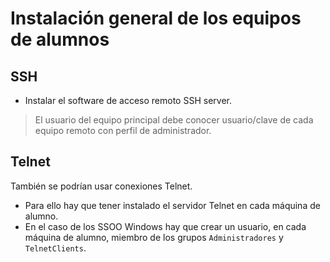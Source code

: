 
# Instalación general de los equipos de alumnos

## SSH

* Instalar el software de acceso remoto SSH server.

> El usuario del equipo principal debe conocer usuario/clave de cada equipo
remoto con perfil de administrador.

## Telnet

También se podrían usar conexiones Telnet.
* Para ello hay que tener instalado el servidor Telnet en cada máquina de alumno.
* En el caso de los SSOO Windows hay que crear un usuario, en cada
máquina de alumno, miembro de los grupos `Administradores` y `TelnetClients`.
